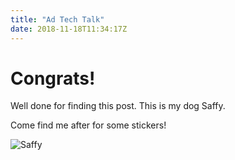 ```yaml
---
title: "Ad Tech Talk"
date: 2018-11-18T11:34:17Z
---
```


# Congrats!

Well done for finding this post. This is my dog Saffy.

Come find me after for some stickers!

![Saffy](/post/2018-11-18-ad-tech-talk/saffy-as-a-pup.jpg)
